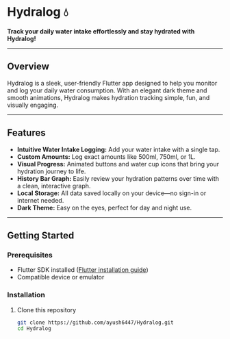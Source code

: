 # Hydralog 💧

**Track your daily water intake effortlessly and stay hydrated with Hydralog!**

---

## Overview

Hydralog is a sleek, user-friendly Flutter app designed to help you monitor and log your daily water consumption. With an elegant dark theme and smooth animations, Hydralog makes hydration tracking simple, fun, and visually engaging.

---

## Features

- **Intuitive Water Intake Logging:** Add your water intake with a single tap.
- **Custom Amounts:** Log exact amounts like 500ml, 750ml, or 1L.
- **Visual Progress:** Animated buttons and water cup icons that bring your hydration journey to life.
- **History Bar Graph:** Easily review your hydration patterns over time with a clean, interactive graph.
- **Local Storage:** All data saved locally on your device—no sign-in or internet needed.
- **Dark Theme:** Easy on the eyes, perfect for day and night use.

---

## Getting Started

### Prerequisites

- Flutter SDK installed ([Flutter installation guide](https://flutter.dev/docs/get-started/install))
- Compatible device or emulator

### Installation

1. Clone this repository  
   ```bash
   git clone https://github.com/ayush6447/Hydralog.git
   cd Hydralog
